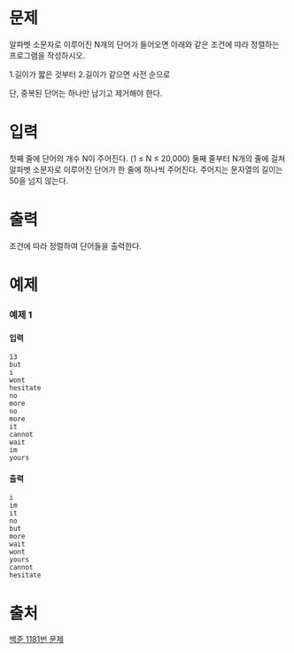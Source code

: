 # 문제
알파벳 소문자로 이루어진 N개의 단어가 들어오면 아래와 같은 조건에 따라 정렬하는 프로그램을 작성하시오.

1.길이가 짧은 것부터
2.길이가 같으면 사전 순으로

단, 중복된 단어는 하나만 남기고 제거해야 한다.

# 입력
첫째 줄에 단어의 개수 N이 주어진다. (1 ≤ N ≤ 20,000) 둘째 줄부터 N개의 줄에 걸쳐 알파벳 소문자로 이루어진 단어가 한 줄에 하나씩 주어진다. 주어지는 문자열의 길이는 50을 넘지 않는다.

# 출력
조건에 따라 정렬하여 단어들을 출력한다.

# 예제
### 예제 1
#### 입력 
```
13
but
i
wont
hesitate
no
more
no
more
it
cannot
wait
im
yours
```
#### 출력
```
i
im
it
no
but
more
wait
wont
yours
cannot
hesitate
```

# 출처
[백준 1181번 문제](https://www.acmicpc.net/problem/1181)


